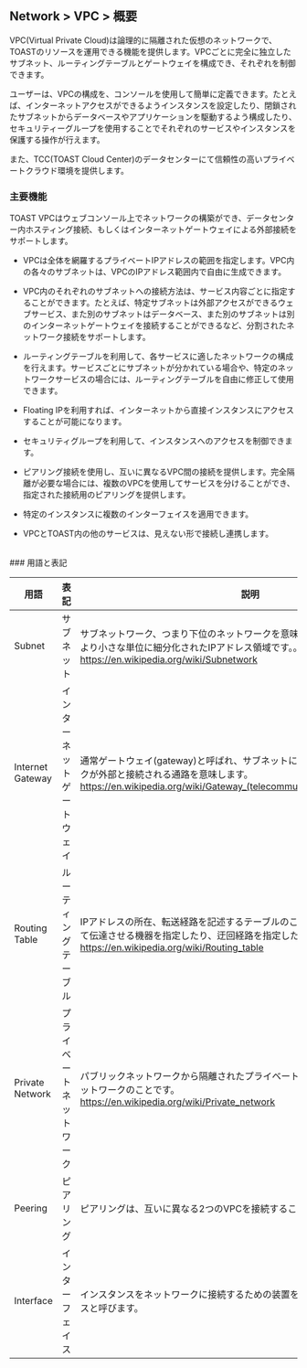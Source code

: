 ## Network > VPC > 概要

VPC(Virtual Private Cloud)は論理的に隔離された仮想のネットワークで、TOASTのリソースを運用できる機能を提供します。VPCごとに完全に独立したサブネット、ルーティングテーブルとゲートウェイを構成でき、それぞれを制御できます。

ユーザーは、VPCの構成を、コンソールを使用して簡単に定義できます。たとえば、インターネットアクセスができるようインスタンスを設定したり、閉鎖されたサブネットからデータベースやアプリケーションを駆動するよう構成したり、セキュリティーグループを使用することでそれぞれのサービスやインスタンスを保護する操作が行えます。

また、TCC(TOAST Cloud Center)のデータセンターにて信頼性の高いプライベートクラウド環境を提供します。




### 主要機能

TOAST VPCはウェブコンソール上でネットワークの構築ができ、データセンター内ホスティング接続、もしくはインターネットゲートウェイによる外部接続をサポートします。

* VPCは全体を網羅するプライベートIPアドレスの範囲を指定します。VPC内の各々のサブネットは、VPCのIPアドレス範囲内で自由に生成できます。

* VPC内のそれぞれのサブネットへの接続方法は、サービス内容ごとに指定することができます。たとえば、特定サブネットは外部アクセスができるウェブサービス、また別のサブネットはデータベース、また別のサブネットは別のインターネットゲートウェイを接続することができるなど、分割されたネットワーク接続をサポートします。

* ルーティングテーブルを利用して、各サービスに適したネットワークの構成を行えます。サービスごとにサブネットが分かれている場合や、特定のネットワークサービスの場合には、ルーティングテーブルを自由に修正して使用できます。

* Floating IPを利用すれば、インターネットから直接インスタンスにアクセスすることが可能になります。

* セキュリティグループを利用して、インスタンスへのアクセスを制御できます。

* ピアリング接続を使用し、互いに異なるVPC間の接続を提供します。完全隔離が必要な場合には、複数のVPCを使用してサービスを分けることができ、指定された接続用のピアリングを提供します。

* 特定のインスタンスに複数のインターフェイスを適用できます。

*  VPCとTOAST内の他のサービスは、見えない形で接続し連携します。

<br>
### 用語と表記

用語 | 表記 | 説明
------------- | ------------- | -------------------
Subnet  | サブネット | サブネットワーク、つまり下位のネットワークを意味し、IPネットワークのうち、より小さな単位に細分化されたIPアドレス領域です。。<br><https://en.wikipedia.org/wiki/Subnetwork>
Internet Gateway| インターネットゲートウェイ | 通常ゲートウェイ(gateway)と呼ばれ、サブネットによって構成されたネットワークが外部と接続される通路を意味します。<br><https://en.wikipedia.org/wiki/Gateway_(telecommunications)#Internet_gateway>
Routing Table | ルーティングテーブル | IPアドレスの所在、転送経路を記述するテーブルのことです。宛先アドレスによって伝達させる機器を指定したり、迂回経路を指定したりすることができます。<br><https://en.wikipedia.org/wiki/Routing_table>
Private Network| プライベートネットワーク | パブリックネットワークから隔離されたプライベートなIPアドレスで構成されたネットワークのことです。<br><https://en.wikipedia.org/wiki/Private_network>
Peering | ピアリング | ピアリングは、互いに異なる2つのVPCを接続することです。
Interface | インターフェイス | インスタンスをネットワークに接続するための装置をネットワークインターフェイスと呼びます。


